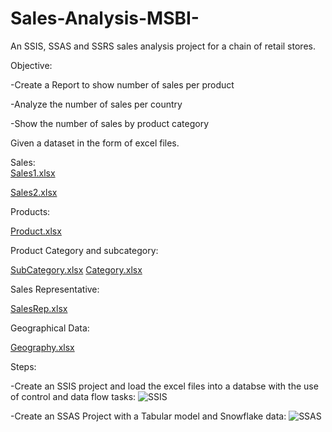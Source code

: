 # Sales-Analysis-MSBI-

An SSIS, SSAS and SSRS sales analysis project for a chain of retail stores.

Objective:

-Create a Report to show number of sales per product

-Analyze the number of sales per country

-Show the number of sales by product category



Given a dataset in the form of excel files.

Sales:                                                                                          
[Sales1.xlsx](https://github.com/mandlenkosi-Tshabalala/Sales-Analysis-MSBI-/files/10045699/Sales1.xlsx)

[Sales2.xlsx](https://github.com/mandlenkosi-Tshabalala/Sales-Analysis-MSBI-/files/10045703/Sales2.xlsx)

Products:

[Product.xlsx](https://github.com/mandlenkosi-Tshabalala/Sales-Analysis-MSBI-/files/10045708/Product.xlsx)


Product Category and subcategory:

[SubCategory.xlsx](https://github.com/mandlenkosi-Tshabalala/Sales-Analysis-MSBI-/files/10045711/SubCategory.xlsx)
[Category.xlsx](https://github.com/mandlenkosi-Tshabalala/Sales-Analysis-MSBI-/files/10045712/Category.xlsx)



Sales Representative:

[SalesRep.xlsx](https://github.com/mandlenkosi-Tshabalala/Sales-Analysis-MSBI-/files/10045714/SalesRep.xlsx)


Geographical Data:

[Geography.xlsx](https://github.com/mandlenkosi-Tshabalala/Sales-Analysis-MSBI-/files/10045717/Geography.xlsx)






Steps:

-Create an SSIS project and load the excel files into a databse with the use of control and data flow tasks:
![SSIS](https://user-images.githubusercontent.com/17761176/202825730-b76f9b5b-aead-4a05-abe8-42df9275b915.png)

-Create an SSAS Project with a Tabular model and Snowflake data:
![SSAS](https://user-images.githubusercontent.com/17761176/202825920-751a042e-6436-401b-b0f1-34fbaf7e4a99.png)



